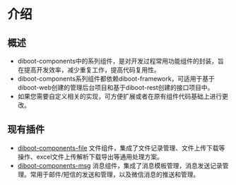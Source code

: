 # 介绍

## 概述

* diboot-components中的系列组件，是对开发过程常用功能组件的封装，旨在提高开发效率，减少重复工作，提高代码复用性。
* diboot-components系列组件都依赖diboot-framework，可适用于基于diboot-web创建的管理后台项目和基于diboot-rest创建的接口项目中。
* 如果您需要自定义相关的实现，可方便扩展或者在原有组件代码基础上进行更改。

## 现有插件

* [diboot-components-file]() 文件组件，集成了文件记录管理、文件上传下载等操作、excel文件上传解析下载导出等通用处理方案。
* [diboot-components-msg]() 消息组件，集成了消息模板管理，消息发送记录管理。常用于邮件/短信的发送和管理，以及微信消息的推送和管理。